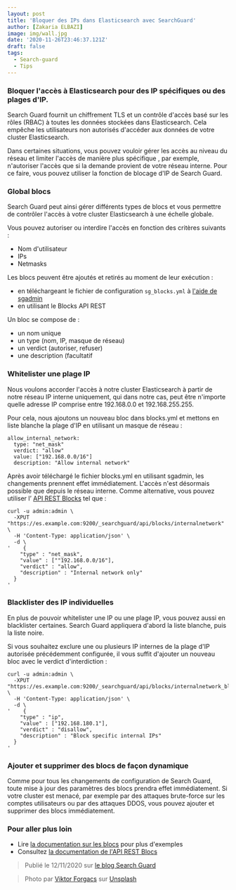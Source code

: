 ```yaml
---
layout: post
title: 'Bloquer des IPs dans Elasticsearch avec SearchGuard'
author: [Zakaria ELBAZI]
image: img/wall.jpg
date: '2020-11-26T23:46:37.121Z'
draft: false
tags:
  - Search-guard
  - Tips
---
```

### **Bloquer l'accès à Elasticsearch pour des IP spécifiques ou des plages d'IP.**

Search Guard fournit un chiffrement TLS et un contrôle d'accès basé sur les rôles (RBAC) à toutes les données stockées dans Elasticsearch. Cela empêche les utilisateurs non autorisés d'accéder aux données de votre cluster Elasticsearch.

Dans certaines situations, vous pouvez vouloir gérer les accès au niveau du réseau et limiter l'accès de manière plus spécifique , par exemple, n'autoriser l'accès que si la demande provient de votre réseau interne. Pour ce faire, vous pouvez utiliser la fonction de blocage d'IP de Search Guard.

### **Global blocs**

Search Guard peut ainsi gérer différents types de blocs et vous permettre de contrôler l'accès à votre cluster Elasticsearch à une échelle globale.

Vous pouvez autoriser ou interdire l'accès en fonction des critères suivants :
- Nom d'utilisateur
- IPs
- Netmasks 

Les blocs peuvent être ajoutés et retirés au moment de leur exécution : 
- en téléchargeant le fichier de configuration `sg_blocks.yml` à [l'aide de sgadmin](https://docs.search-guard.com/latest/main-concepts#block-user--ip-addressnet-mask) 
- en utilisant le Blocks API REST

Un bloc se compose de :

- un nom unique
- un type (nom, IP, masque de réseau)
- un verdict (autoriser, refuser)
- une description (facultatif

### **Whitelister une plage IP**

Nous voulons accorder l'accès à notre cluster Elasticsearch à partir de notre réseau IP interne uniquement, qui dans notre cas, peut être n'importe quelle adresse IP comprise entre 192.168.0.0 et 192.168.255.255.

Pour cela, nous ajoutons un nouveau bloc dans blocks.yml et mettons en liste blanche la plage d'IP en utilisant un masque de réseau :
```
allow_internal_network:
  type: "net_mask"
  verdict: "allow"
  value: ["192.168.0.0/16"]
  description: "Allow internal network"
```
Après avoir téléchargé le fichier blocks.yml en utilisant sgadmin, les changements prennent effet immédiatement. L'accès n'est désormais possible que depuis le réseau interne. Comme alternative, vous pouvez utiliser l’ [API REST Blocks](https://docs.search-guard.com/latest/rest-api-blocks#put) tel que : 
```
curl -u admin:admin \
  -XPUT "https://es.example.com:9200/_searchguard/api/blocks/internalnetwork" \
  -H 'Content-Type: application/json' \
  -d \
'    {
    "type" : "net_mask",
    "value" : [""192.168.0.0/16"],
    "verdict" : "allow",
    "description" : "Internal network only"
  }
'
```

### **Blacklister des IP individuelles**
En plus de pouvoir whitelister une IP ou une plage IP, vous pouvez aussi en blacklister certaines. Search Guard appliquera d'abord la liste blanche, puis la liste noire.

Si vous souhaitez exclure une ou plusieurs IP internes de la plage d'IP autorisée précédemment configurée, il vous suffit d'ajouter un nouveau bloc avec le verdict d'interdiction :
```
curl -u admin:admin \
  -XPUT "https://es.example.com:9200/_searchguard/api/blocks/internalnetwork_block_ips" \
  -H 'Content-Type: application/json' \
  -d \
'    {
    "type" : "ip",
    "value" : ["192.168.180.1"],
    "verdict" : "disallow",
    "description" : "Block specific internal IPs"
  }
'
```
### Ajouter et supprimer des blocs de façon dynamique 


Comme pour tous les changements de configuration de Search Guard, toute mise à jour des paramètres des blocs prendra effet immédiatement. Si votre cluster est menacé, par exemple par des attaques brute-force sur les comptes utilisateurs ou par des attaques DDOS, vous pouvez ajouter et supprimer des blocs immédiatement.

### Pour aller plus loin

- Lire [la documentation sur les blocs](https://docs.search-guard.com/latest/main-concepts#block-user--ip-addressnet-mask) pour plus d'exemples 
- Consultez [la documentation de l'API REST Blocs](https://docs.search-guard.com/latest/rest-api-blocks)

> Publié le 12/11/2020 sur [le blog Search Guard](https://search-guard.com/elasticsearch-block-ips/)

> <span>Photo par <a href="https://unsplash.com/@sonance?utm_source=unsplash&amp;utm_medium=referral&amp;utm_content=creditCopyText">Viktor Forgacs</a> sur <a href="https://unsplash.com/s/photos/firewalls?utm_source=unsplash&amp;utm_medium=referral&amp;utm_content=creditCopyText">Unsplash</a></span>

